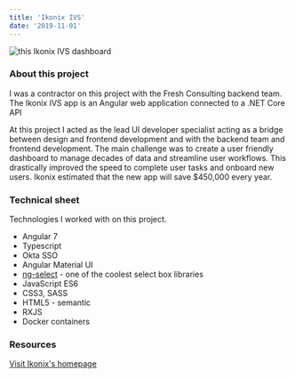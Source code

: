 ```yaml
---
title: 'Ikonix IVS'
date: '2019-11-01'
---
```


![this Ikonix IVS dashboard](/images/ikonix.png)

### About this project

I was a contractor on this project with the Fresh Consulting backend team. The Ikonix IVS app is an Angular web
application connected to a .NET Core API


At this project I acted as the lead UI developer specialist acting as a bridge between design and frontend development
and with the backend team and frontend
development. The main challenge was to create a user friendly dashboard to manage decades of data and streamline user
workflows. This drastically improved the speed to complete user tasks and onboard new users. Ikonix estimated that the
new app will save $450,000 every year.


### Technical sheet
Technologies I worked with on this project.

- Angular 7
- Typescript
- Okta SSO
- Angular Material UI
- [ng-select](https://github.com/ng-select/ng-select) - one of the coolest select box libraries
- JavaScript ES6
- CSS3, SASS
- HTML5 - semantic
- RXJS
- Docker containers


### Resources
[Visit Ikonix's homepage](https://www.ikonixusa.com/)